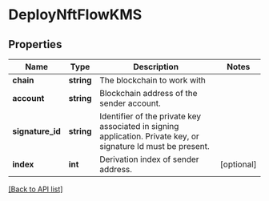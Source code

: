 # DeployNftFlowKMS

## Properties

Name | Type | Description | Notes
------------ | ------------- | ------------- | -------------
**chain** | **string** | The blockchain to work with |
**account** | **string** | Blockchain address of the sender account. |
**signature_id** | **string** | Identifier of the private key associated in signing application. Private key, or signature Id must be present. |
**index** | **int** | Derivation index of sender address. | [optional]

[[Back to API list]](../../README.md#api-endpoints)
